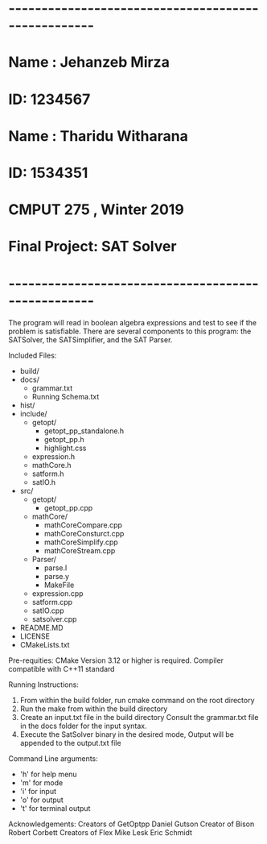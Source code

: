 # ---------------------------------------------------
# Name : Jehanzeb Mirza
# ID: 1234567
# Name : Tharidu Witharana
# ID: 1534351
# CMPUT 275 , Winter 2019
#
# Final Project: SAT Solver
# ---------------------------------------------------

The program will read in boolean algebra expressions and test to see if the problem is satisfiable.
There are several components to this program: the SATSolver, the SATSimplifier, and the SAT Parser.

Included Files: 
  - build/
  - docs/
    - grammar.txt
    - Running Schema.txt
  - hist/
  - include/
    - getopt/
      - getopt_pp_standalone.h
      - getopt_pp.h
      - highlight.css
    - expression.h
    - mathCore.h
    - satform.h
    - satIO.h 
  - src/
    - getopt/
      - getopt_pp.cpp
    - mathCore/
      - mathCoreCompare.cpp
      - mathCoreConsturct.cpp
      - mathCoreSimplify.cpp
      - mathCoreStream.cpp
    - Parser/
      - parse.l
      - parse.y
      - MakeFile
    - expression.cpp
    - satform.cpp
    - satIO.cpp
    - satsolver.cpp 
  - README.MD
  - LICENSE
  - CMakeLists.txt

Pre-requities:
  CMake Version 3.12 or higher is required.
  Compiler compatible with C++11 standard

Running Instructions:
  1. From within the build folder, run cmake command on the root directory
  2. Run the make from within the build directory
  3. Create an input.txt file in the build directory
     Consult the grammar.txt file in the docs folder for the input syntax.
  4. Execute the SatSolver binary in the desired mode,
     Output will be appended to the output.txt file

Command Line arguments:
  - 'h' for help menu
  - 'm' for mode
  - 'i' for input
  - 'o' for output
  - 't' for terminal output 

Acknowledgements:
  Creators of GetOptpp
    Daniel Gutson
  Creator of Bison
    Robert Corbett
  Creators of Flex
    Mike Lesk
    Eric Schmidt

  